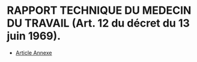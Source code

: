 # RAPPORT TECHNIQUE DU MEDECIN DU TRAVAIL (Art. 12 du décret du 13 juin 1969).

- [Article Annexe](article-annexe.md)
